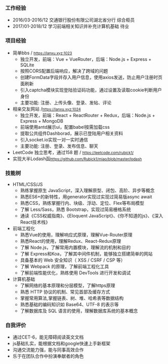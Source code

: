 
### 工作经验
  * 2016/03-2016/12 交通银行股份有限公司湖北省分行 综合柜员
  * 2017/01-2018/12 学习前端相关知识并补充计算机基础 待业
  
### 项目经验
* 简单bbs / <small>https://lanxu.xyz:1023</small>
  * 独立开发，前端：Vue + VueRouter，后端：Node.js + Express + SQLite
  * 按照CORS配置后端响应，解决了跨域的问题
  * 创建FormData字段并存入用户信息，使用axios发送，防止用户注册时页面刷新
  * 引入captcha模块实现登陆验证码功能，通过设置及读取cookie判断用户身份
  * 主要功能: 注册、上传头像、登录、发帖、评论
* 相亲交友网站 /<small>https://lanxu.xyz:1024</small>
  * 独立开发，前端：React + ReactRouter + Redux，后端：Node.js + Express + MongoDB
  * 前端使用antd展示ui，配置babel按需加载css
  * 提取公共组件Dashborad，展示已登陆用户相关资料
  * 引入socket.io实现一对一实时通信
  * 主要功能: 注册、登录、发布信息、聊天
* LeetCode 独立思考，通过158 题 / <small>https://leetcode.com/rubick1/</small> 
* 实现大半Lodash函<small>https://github.com/Rubick1/miao/blob/master/lodash</small>


### 技能树
* HTML/CSS/JS 
  * 熟练掌握原生 JavaScript，深入理解原型、闭包、高阶、异步等概念 
  * 熟悉ES6+的新特性，用generator实现过实现过简易版async await 
  * 熟悉CSS，熟练掌握行内、块级、浮动、定位、Flex等布局模型 
  * 了解 Less/Sass，熟悉 Bootstrap，实现过简易栅格系统 
  * 通读《CSS权威指南》、《Eloquent JavaScript》、《你不知道的js》、《深入React技术栈》
* 前端工程化
  * 熟悉Vue的使用，理解响应式原理，理解Vue-Router原理
  * 熟悉React的使用，理解Redux、React-Redux原理
  * 了解 Node.js，了解常用内置模块，理解流的机制和目的
  * 了解 Express和Koa，了解其中间件机制，能够独立搭建简单的网站
  * 具备基本的 Web 安全知识（ XSS / CSRF / CSP 等）
  * 了解 Webpack 的原理，了解前端工程化工具
  * 了解前端性能优化，熟练使用 DevTools 进行开发和调试
* 计算机基础
  * 了解网络的基本原理和分层模型，了解https原理
  * 熟悉 HTTP 协议的机制、常见首部及缓存方式
  * 掌握常用算法,掌握链表、树、堆、哈希表等数据结构
  * 熟悉基础的编码知识如 Base64、UTF-8 的表示等
  * 了解数据库及 SQL 语言的使用，理解数据库系统的基本概念 

### 自我评价

  * 通过CET-6，能无障碍阅读英文文档
  * js基础扎实，能根据文档和google快速上手新框架
  * 沟通交流能力强，能与同事高效合作
  * 乐于在团队合作中扮演奉献者的角色
 

